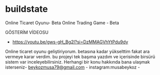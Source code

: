 # buildstate
Online Ticaret Oyunu- Beta
Online Trading Game - Beta

GÖSTERİM VİDEOSU
- https://youtu.be/gws-gH_Bg2I?si=DzMMAGVhYtPdu9dy

Online ticaret oyunu geliştiriyorum. betasına kadar yükselttim fakat ara vermeye  karar verdim. bu projeyi tek başıma yazdım ve içerisinde birsürü sistem var inceleyebilirsiniz. Herhangi bir konu hakkında bana ulaşmak isterseniz-  beykozmusa79@gmail.com - instagram:musabeykoz - 
